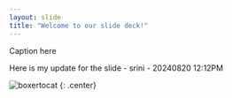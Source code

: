 ```yaml
---
layout: slide
title: "Welcome to our slide deck!"
---
```


Caption here

Here is my update for the slide - srini - 20240820 12:12PM

![boxertocat](https://octodex.github.com/images/boxertocat_octodex.jpg)
{: .center}
